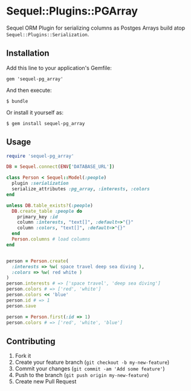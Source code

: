 # Sequel::Plugins::PGArray

Sequel ORM Plugin for serializing columns as Postges Arrays build atop `Sequel::Plugins::Serialization`.

## Installation

Add this line to your application's Gemfile:

    gem 'sequel-pg_array'

And then execute:

    $ bundle

Or install it yourself as:

    $ gem install sequel-pg_array

## Usage

```ruby
require 'sequel-pg_array'

DB = Sequel.connect(ENV['DATABASE_URL'])

class Person < Sequel::Model(:people)
  plugin :serialization
  serialize_attributes :pg_array, :interests, :colors
end

unless DB.table_exists?(:people)
  DB.create_table :people do
    primary_key :id
    column :interests, "text[]", :default=>"{}"
    column :colors, "text[]", :default=>"{}"
  end
  Person.columns # load columns
end


person = Person.create(
  :interests => %w( space travel deep sea diving ),
  :colors => %w( red white )
)
person.interests # => ['space travel', 'deep sea diving']
person.colors # => ['red', 'white']
person.colors << 'blue'
person.id # => 1
person.save

person = Person.first(:id => 1)
person.colors # => ['red', 'white', 'blue']
```

## Contributing

1. Fork it
2. Create your feature branch (`git checkout -b my-new-feature`)
3. Commit your changes (`git commit -am 'Add some feature'`)
4. Push to the branch (`git push origin my-new-feature`)
5. Create new Pull Request
